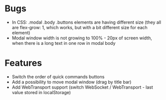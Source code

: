 # Bugs

- In CSS: .modal .body .buttons elements are having different size (they all are flex-grow: 1, which works, but with a bit different size for each element)
- Modal window width is not growing to 100% - 20px of screen width, when there is a long text in one row in modal body

# Features

- Switch the order of quick commands buttons
- Add a possibility to move modal window (drag by title bar)
- Add WebTransport support (switch WebSocket / WebTransport - last value stored in localStorage)
